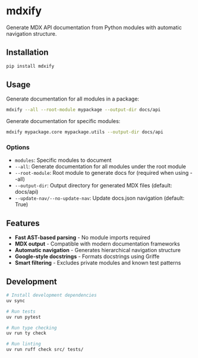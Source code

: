 # mdxify

Generate MDX API documentation from Python modules with automatic navigation structure.

## Installation

```bash
pip install mdxify
```

## Usage

Generate documentation for all modules in a package:

```bash
mdxify --all --root-module mypackage --output-dir docs/api
```

Generate documentation for specific modules:

```bash
mdxify mypackage.core mypackage.utils --output-dir docs/api
```

### Options

- `modules`: Specific modules to document
- `--all`: Generate documentation for all modules under the root module
- `--root-module`: Root module to generate docs for (required when using --all)
- `--output-dir`: Output directory for generated MDX files (default: docs/api)
- `--update-nav/--no-update-nav`: Update docs.json navigation (default: True)

## Features

- **Fast AST-based parsing** - No module imports required
- **MDX output** - Compatible with modern documentation frameworks
- **Automatic navigation** - Generates hierarchical navigation structure
- **Google-style docstrings** - Formats docstrings using Griffe
- **Smart filtering** - Excludes private modules and known test patterns

## Development

```bash
# Install development dependencies
uv sync

# Run tests
uv run pytest

# Run type checking
uv run ty check

# Run linting
uv run ruff check src/ tests/
```